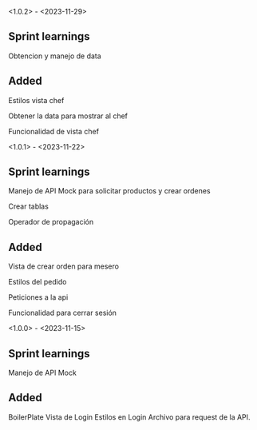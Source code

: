 <1.0.2> - <2023-11-29>


## Sprint learnings

Obtencion y manejo de data

## Added

Estilos vista chef

Obtener la data para mostrar al chef 

Funcionalidad de vista chef


<1.0.1> - <2023-11-22>


## Sprint learnings
Manejo de API Mock para solicitar productos y crear ordenes

Crear tablas 

Operador de propagación


## Added
Vista de crear orden para mesero

Estilos del pedido

Peticiones a la api

Funcionalidad para cerrar sesión 


<1.0.0> - <2023-11-15>


## Sprint learnings
Manejo de API Mock


## Added
BoilerPlate
Vista de Login
Estilos en Login
Archivo para request de la API.

